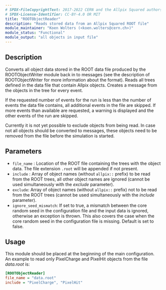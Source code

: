 ```yaml
---
# SPDX-FileCopyrightText: 2017-2022 CERN and the Allpix Squared authors
# SPDX-License-Identifier: CC-BY-4.0 OR MIT
title: "ROOTObjectReader"
description: "Reads stored data from an Allpix Squared ROOT file"
module_maintainer: "Koen Wolters (<koen.wolters@cern.ch>)"
module_status: "Functional"
module_output: "all objects in input file"
---
```


## Description
Converts all object data stored in the ROOT data file produced by the ROOTObjectWriter module back in to messages (see the description of ROOTObjectWriter for more information about the format). Reads all trees defined in the data file that contain Allpix objects. Creates a message from the objects in the tree for every event.

If the requested number of events for the run is less than the number of events the data file contains, all additional events in the file are skipped. If more events than available are requested, a warning is displayed and the other events of the run are skipped.

Currently it is not yet possible to exclude objects from being read. In case not all objects should be converted to messages, these objects need to be removed from the file before the simulation is started.

## Parameters
* `file_name` : Location of the ROOT file containing the trees with the object data. The file extension `.root` will be appended if not present.
* `include` : Array of object names (without `allpix::` prefix) to be read from the ROOT trees, all other object names are ignored (cannot be used simultaneously with the *exclude* parameter).
* `exclude`: Array of object names (without `allpix::` prefix) not to be read from the ROOT trees (cannot be used simultaneously with the *include* parameter).
* `ignore_seed_mismatch`: If set to true, a mismatch between the core random seed in the configuration file and the input data is ignored, otherwise an exception is thrown. This also covers the case when the core random seed in the configuration file is missing. Default is set to false. 

## Usage
This module should be placed at the beginning of the main configuration. An example to read only PixelCharge and PixelHit objects from the file *data.root* is:

```ini
[ROOTObjectReader]
file_name = "data.root"
include = "PixelCharge", "PixelHit"
```
